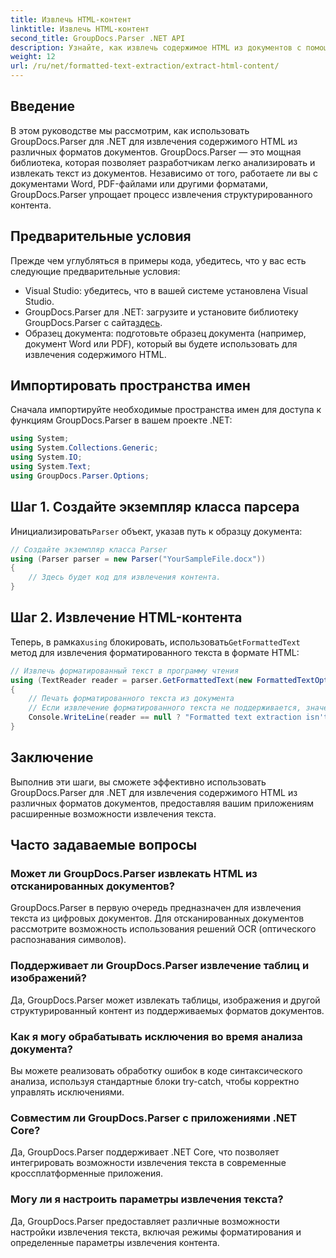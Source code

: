 ```yaml
---
title: Извлечь HTML-контент
linktitle: Извлечь HTML-контент
second_title: GroupDocs.Parser .NET API
description: Узнайте, как извлечь содержимое HTML из документов с помощью GroupDocs.Parser для .NET. Простое в использовании руководство с примерами кода и пошаговыми инструкциями.
weight: 12
url: /ru/net/formatted-text-extraction/extract-html-content/
---
```

## Введение
В этом руководстве мы рассмотрим, как использовать GroupDocs.Parser для .NET для извлечения содержимого HTML из различных форматов документов. GroupDocs.Parser — это мощная библиотека, которая позволяет разработчикам легко анализировать и извлекать текст из документов. Независимо от того, работаете ли вы с документами Word, PDF-файлами или другими форматами, GroupDocs.Parser упрощает процесс извлечения структурированного контента.
## Предварительные условия
Прежде чем углубляться в примеры кода, убедитесь, что у вас есть следующие предварительные условия:
- Visual Studio: убедитесь, что в вашей системе установлена Visual Studio.
-  GroupDocs.Parser для .NET: загрузите и установите библиотеку GroupDocs.Parser с сайта[здесь](https://releases.groupdocs.com/parser/net/).
- Образец документа: подготовьте образец документа (например, документ Word или PDF), который вы будете использовать для извлечения содержимого HTML.

## Импортировать пространства имен
Сначала импортируйте необходимые пространства имен для доступа к функциям GroupDocs.Parser в вашем проекте .NET:
```csharp
using System;
using System.Collections.Generic;
using System.IO;
using System.Text;
using GroupDocs.Parser.Options;
```
## Шаг 1. Создайте экземпляр класса парсера
 Инициализировать`Parser` объект, указав путь к образцу документа:
```csharp
// Создайте экземпляр класса Parser
using (Parser parser = new Parser("YourSampleFile.docx"))
{
    // Здесь будет код для извлечения контента.
}
```
## Шаг 2. Извлечение HTML-контента
 Теперь, в рамках`using` блокировать, использовать`GetFormattedText` метод для извлечения форматированного текста в формате HTML:
```csharp
// Извлечь форматированный текст в программу чтения
using (TextReader reader = parser.GetFormattedText(new FormattedTextOptions(FormattedTextMode.Html)))
{
    // Печать форматированного текста из документа
    // Если извлечение форматированного текста не поддерживается, значение средства чтения равно нулю.
    Console.WriteLine(reader == null ? "Formatted text extraction isn't supported" : reader.ReadToEnd());
}
```

## Заключение
Выполнив эти шаги, вы сможете эффективно использовать GroupDocs.Parser для .NET для извлечения содержимого HTML из различных форматов документов, предоставляя вашим приложениям расширенные возможности извлечения текста.

## Часто задаваемые вопросы
### Может ли GroupDocs.Parser извлекать HTML из отсканированных документов?
GroupDocs.Parser в первую очередь предназначен для извлечения текста из цифровых документов. Для отсканированных документов рассмотрите возможность использования решений OCR (оптического распознавания символов).
### Поддерживает ли GroupDocs.Parser извлечение таблиц и изображений?
Да, GroupDocs.Parser может извлекать таблицы, изображения и другой структурированный контент из поддерживаемых форматов документов.
### Как я могу обрабатывать исключения во время анализа документа?
Вы можете реализовать обработку ошибок в коде синтаксического анализа, используя стандартные блоки try-catch, чтобы корректно управлять исключениями.
### Совместим ли GroupDocs.Parser с приложениями .NET Core?
Да, GroupDocs.Parser поддерживает .NET Core, что позволяет интегрировать возможности извлечения текста в современные кроссплатформенные приложения.
### Могу ли я настроить параметры извлечения текста?
Да, GroupDocs.Parser предоставляет различные возможности настройки извлечения текста, включая режимы форматирования и определенные параметры извлечения контента.